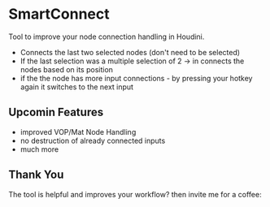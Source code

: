 # SmartConnect
 
Tool to improve your node connection handling in Houdini.

* Connects the last two selected nodes (don't need to be selected)
* If the last selection was a multiple selection of 2 -> in connects the nodes based on its position
* if the the node has more input connections - by pressing your hotkey again it switches to the next input


## Upcomin Features

* improved VOP/Mat Node Handling
* no destruction of already connected inputs
* much more

## Thank You
The tool is helpful and improves your workflow? then invite me for a coffee:

